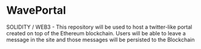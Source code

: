 # WavePortal
SOLIDITY / WEB3 - This repository will be used to host a twitter-like portal created on top of the Ethereum blockchain. Users will be able to leave a message in the site and those messages will be persisted to the Blockchain
